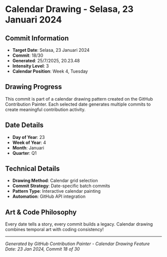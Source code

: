 # Calendar Drawing - Selasa, 23 Januari 2024

## Commit Information
- **Target Date**: Selasa, 23 Januari 2024
- **Commit**: 18/30
- **Generated**: 25/7/2025, 20.23.48
- **Intensity Level**: 3
- **Calendar Position**: Week 4, Tuesday

## Drawing Progress
This commit is part of a calendar drawing pattern created on the GitHub Contribution Painter.
Each selected date generates multiple commits to create meaningful contribution activity.

## Date Details
- **Day of Year**: 23
- **Week of Year**: 4
- **Month**: Januari
- **Quarter**: Q1

## Technical Details
- **Drawing Method**: Calendar grid selection
- **Commit Strategy**: Date-specific batch commits
- **Pattern Type**: Interactive calendar painting
- **Automation**: GitHub API integration

## Art & Code Philosophy
Every date tells a story, every commit builds a legacy. 
Calendar drawing combines temporal art with coding consistency!

---
*Generated by GitHub Contribution Painter - Calendar Drawing Feature*
*Date: 23 Jan 2024, Commit 18 of 30*